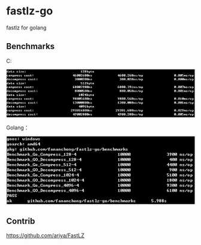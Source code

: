 # fastlz-go

fastlz for golang

## Benchmarks

C:

![p1](assets/c.jpg)

Golang：

![p2](assets/go.jpg)

## Contrib

<https://github.com/ariya/FastLZ>
